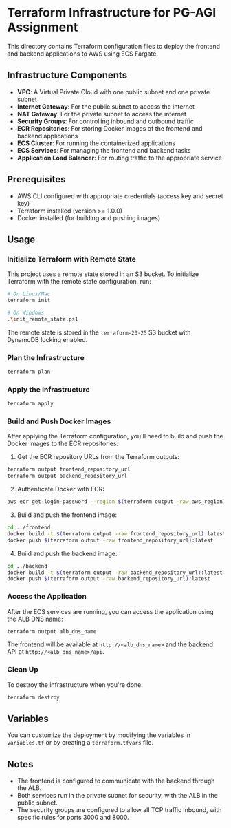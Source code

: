 # Terraform Infrastructure for PG-AGI Assignment

This directory contains Terraform configuration files to deploy the frontend and backend applications to AWS using ECS Fargate.

## Infrastructure Components

- **VPC**: A Virtual Private Cloud with one public subnet and one private subnet
- **Internet Gateway**: For the public subnet to access the internet
- **NAT Gateway**: For the private subnet to access the internet
- **Security Groups**: For controlling inbound and outbound traffic
- **ECR Repositories**: For storing Docker images of the frontend and backend applications
- **ECS Cluster**: For running the containerized applications
- **ECS Services**: For managing the frontend and backend tasks
- **Application Load Balancer**: For routing traffic to the appropriate service

## Prerequisites

- AWS CLI configured with appropriate credentials (access key and secret key)
- Terraform installed (version >= 1.0.0)
- Docker installed (for building and pushing images)

## Usage

### Initialize Terraform with Remote State

This project uses a remote state stored in an S3 bucket. To initialize Terraform with the remote state configuration, run:

```bash
# On Linux/Mac
terraform init

# On Windows
.\init_remote_state.ps1
```

The remote state is stored in the `terraform-20-25` S3 bucket with DynamoDB locking enabled.

### Plan the Infrastructure

```bash
terraform plan
```

### Apply the Infrastructure

```bash
terraform apply
```

### Build and Push Docker Images

After applying the Terraform configuration, you'll need to build and push the Docker images to the ECR repositories:

1. Get the ECR repository URLs from the Terraform outputs:

```bash
terraform output frontend_repository_url
terraform output backend_repository_url
```

2. Authenticate Docker with ECR:

```bash
aws ecr get-login-password --region $(terraform output -raw aws_region) | docker login --username AWS --password-stdin $(terraform output -raw frontend_repository_url | cut -d/ -f1)
```

3. Build and push the frontend image:

```bash
cd ../frontend
docker build -t $(terraform output -raw frontend_repository_url):latest .
docker push $(terraform output -raw frontend_repository_url):latest
```

4. Build and push the backend image:

```bash
cd ../backend
docker build -t $(terraform output -raw backend_repository_url):latest .
docker push $(terraform output -raw backend_repository_url):latest
```

### Access the Application

After the ECS services are running, you can access the application using the ALB DNS name:

```bash
terraform output alb_dns_name
```

The frontend will be available at `http://<alb_dns_name>` and the backend API at `http://<alb_dns_name>/api`.

### Clean Up

To destroy the infrastructure when you're done:

```bash
terraform destroy
```

## Variables

You can customize the deployment by modifying the variables in `variables.tf` or by creating a `terraform.tfvars` file.

## Notes

- The frontend is configured to communicate with the backend through the ALB.
- Both services run in the private subnet for security, with the ALB in the public subnet.
- The security groups are configured to allow all TCP traffic inbound, with specific rules for ports 3000 and 8000.